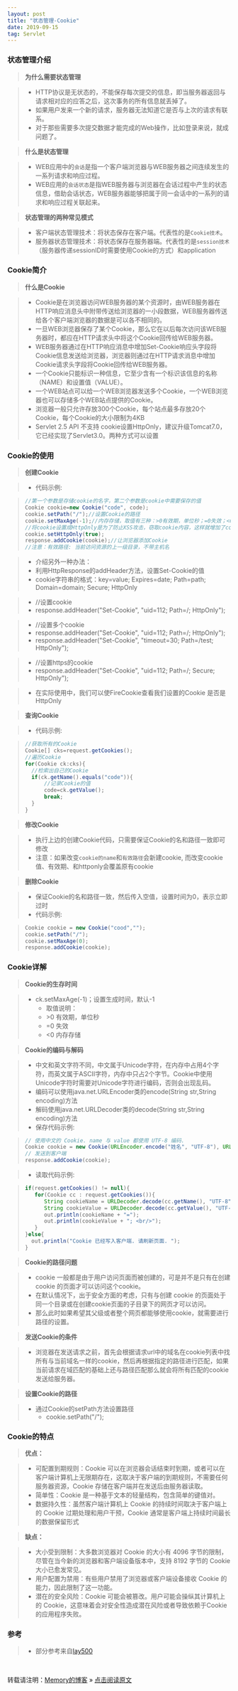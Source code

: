 ```yaml
---
layout: post
title: "状态管理-Cookie"
date: 2019-09-15
tag: Servlet
---
```

### 状态管理介绍

> **为什么需要状态管理**

> * HTTP协议是无状态的，不能保存每次提交的信息，即当服务器返回与请求相对应的应答之后，这次事务的所有信息就丢掉了。 
> * 如果用户发来一个新的请求，服务器无法知道它是否与上次的请求有联系。 
> * 对于那些需要多次提交数据才能完成的Web操作，比如登录来说，就成问题了。

> **什么是状态管理**

> * WEB应用中的`会话`是指一个客户端浏览器与WEB服务器之间连续发生的一系列请求和响应过程。
> * WEB应用的`会话状态`是指WEB服务器与浏览器在会话过程中产生的状态信息，借助会话状态，WEB服务器能够把属于同一会话中的一系列的请求和响应过程关联起来。

> **状态管理的两种常见模式**

> * 客户端状态管理技术：将状态保存在客户端。代表性的是`Cookie技术`。
> * 服务器状态管理技术：将状态保存在服务器端。代表性的是`session技术`（服务器传递sessionID时需要使用Cookie的方式）和application

### Cookie简介

> **什么是Cookie**

> * Cookie是在浏览器访问WEB服务器的某个资源时，由WEB服务器在HTTP响应消息头中附带传送给浏览器的一小段数据，WEB服务器传送给各个客户端浏览器的数据是可以各不相同的。
> * 一旦WEB浏览器保存了某个Cookie，那么它在以后每次访问该WEB服务器时，都应在HTTP请求头中将这个Cookie回传给WEB服务器。
> * WEB服务器通过在HTTP响应消息中增加Set-Cookie响应头字段将Cookie信息发送给浏览器，浏览器则通过在HTTP请求消息中增加Cookie请求头字段将Cookie回传给WEB服务器。
> * 一个Cookie只能标识一种信息，它至少含有一个标识该信息的名称（NAME）和设置值（VALUE）。
> * 一个WEB站点可以给一个WEB浏览器发送多个Cookie，一个WEB浏览器也可以存储多个WEB站点提供的Cookie。
> * 浏览器一般只允许存放300个Cookie，每个站点最多存放20个Cookie，每个Cookie的大小限制为4KB
> * Servlet 2.5 API 不支持 cookie设置HttpOnly，建议升级Tomcat7.0，它已经实现了Servlet3.0。两种方式可以设置

### Cookie的使用

> **创建Cookie**

> * 代码示例:

>```java
>//第一个参数是存储cookie的名字，第二个参数是cookie中需要保存的值
>Cookie cookie=new Cookie("code", code);
>cookie.setPath("/");//设置Cookie的路径
>cookie.setMaxAge(-1);//内存存储，取值有三种：>0有效期，单位秒；=0失效；<0内存存储,默认-1
>//将cookie设置成HttpOnly是为了防止XSS攻击，窃取cookie内容，这样就增加了cookie的安全性，即便是这样，也不要将重要信息存入cookie。
>cookie.setHttpOnly(true);
>response.addCookie(cookie);//让浏览器添加Cookie
>//注意：有效路径: 当前访问资源的上一级目录，不带主机名
>```

> * 介绍另外一种办法：
> * 利用HttpResponse的addHeader方法，设置Set-Cookie的值
> * cookie字符串的格式：key=value; Expires=date; Path=path; Domain=domain; Secure; HttpOnly

> * //设置cookie
> * response.addHeader("Set-Cookie", "uid=112; Path=/; HttpOnly");

> * //设置多个cookie
> * response.addHeader("Set-Cookie", "uid=112; Path=/; HttpOnly");
> * response.addHeader("Set-Cookie", "timeout=30; Path=/test; HttpOnly");

> * //设置https的cookie
> * response.addHeader("Set-Cookie", "uid=112; Path=/; Secure; HttpOnly");

> * 在实际使用中，我们可以使FireCookie查看我们设置的Cookie 是否是HttpOnly

> **查询Cookie**

> * 代码示例:

>```java
>//获取所有的Cookie
>Cookie[] cks=request.getCookies();
>//遍历Cookie
>for(Cookie ck:cks){
>   //检索出自己的Cookie
>	if(ck.getName().equals("code")){
>       //记录Cookie的值
>	    code=ck.getValue();
>	    break;
>	}
>}
>```

> **修改Cookie**

> * 执行上边的创建Cookie代码，只需要保证Cookie的名和路径一致即可修改
> * 注意：如果改变`cookie的name`和`有效路径`会新建cookie, 而改变cookie值、有效期、和httponly会覆盖原有cookie

> **删除Cookie**

> * 保证Cookie的名和路径一致，然后传入空值，设置时间为0，表示立即过时
> * 代码示例:

>```java
>Cookie cookie = new Cookie("cood","");
>cookie.setPath("/");
>cookie.setMaxAge(0);
>response.addCookie(cookie);
>```

### Cookie详解

> **Cookie的生存时间**

> * ck.setMaxAge(-1)；设置生成时间，默认-1
>   - 取值说明：
>   - \>0 有效期，单位秒
>   - =0 失效
>   - <0 内存存储

> **Cookie的编码与解码**

> * 中文和英文字符不同，中文属于Unicode字符，在内存中占用4个字符，而英文属于ASCII字符，内存中只占2个字节。Cookie中使用Unicode字符时需要对Unicode字符进行编码，否则会出现乱码。
> * 编码可以使用java.net.URLEncoder类的encode(String str,String encoding)方法
> * 解码使用java.net.URLDecoder类的decode(String str,String encoding)方法
> * 保存代码示例:

>```java
>// 使用中文的 Cookie. name 与 value 都使用 UTF-8 编码. 
>Cookie cookie = new Cookie(URLEncoder.encode("姓名", "UTF-8"), URLEncoder.encode("老邢", "UTF-8"));
>// 发送到客户端   
>response.addCookie(cookie);
>```

> * 读取代码示例:

>```java
>if(request.getCookies() != null){
>    for(Cookie cc : request.getCookies()){
>       String cookieName = URLDecoder.decode(cc.getName(), "UTF-8");
>       String cookieValue = URLDecoder.decode(cc.getValue(), "UTF-8");
>       out.println(cookieName + "=");
>       out.println(cookieValue + "; <br/>");
>    }
>}else{
>   out.println("Cookie 已经写入客户端. 请刷新页面. ");
>}
>```

> **Cookie的路径问题**

> * cookie 一般都是由于用户访问页面而被创建的，可是并不是只有在创建 cookie 的页面才可以访问这个cookie。
> * 在默认情况下，出于安全方面的考虑，只有与创建 cookie 的页面处于同一个目录或在创建cookie页面的子目录下的网页才可以访问。
> * 那么此时如果希望其父级或者整个网页都能够使用cookie，就需要进行路径的设置。

> **发送Cookie的条件**

> * 浏览器在发送请求之前，首先会根据请求url中的域名在cookie列表中找所有与当前域名一样的cookie，然后再根据指定的路径进行匹配，如果当前请求在域匹配的基础上还与路径匹配那么就会将所有匹配的cookie发送给服务器。

> **设置Cookie的路径**

> * 通过Cookie的setPath方法设置路径
>   - cookie.setPath("/");

### Cookie的特点

> **优点：**

> * 可配置到期规则：Cookie 可以在浏览器会话结束时到期，或者可以在客户端计算机上无限期存在，这取决于客户端的到期规则，不需要任何服务器资源，Cookie 存储在客户端并在发送后由服务器读取。
> * 简单性：Cookie 是一种基于文本的轻量结构，包含简单的键值对。
> * 数据持久性：虽然客户端计算机上 Cookie 的持续时间取决于客户端上的 Cookie 过期处理和用户干预，Cookie 通常是客户端上持续时间最长的数据保留形式

> **缺点：**

> * 大小受到限制：大多数浏览器对 Cookie 的大小有 4096 字节的限制，尽管在当今新的浏览器和客户端设备版本中，支持 8192 字节的 Cookie 大小已愈发常见。
> * 用户配置为禁用：有些用户禁用了浏览器或客户端设备接收 Cookie 的能力，因此限制了这一功能。
> * 潜在的安全风险：Cookie 可能会被篡改。用户可能会操纵其计算机上的 Cookie，这意味着会对安全性造成潜在风险或者导致依赖于Cookie 的应用程序失败。

### 参考

> * 部分参考来自[lay500](https://blog.csdn.net/czh500/article/details/80220578)

<br>
    
转载请注明：[Memory的博客](https://www.shendonghai.com) » [点击阅读原文](https://www.shendonghai.com/2018/04/2018-04-05-Git%E9%85%8D%E7%BD%AE/) 
